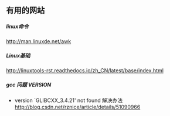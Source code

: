 ## 有用的网站

##### linux命令

http://man.linuxde.net/awk

##### Linux基础
http://linuxtools-rst.readthedocs.io/zh_CN/latest/base/index.html

##### gcc 问题 VERSION
* version `GLIBCXX_3.4.21' not found 解决办法  
	http://blog.csdn.net/rznice/article/details/51090966
